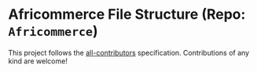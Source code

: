 # Africommerce File Structure (Repo: `Africommerce`)

<!-- ALL-CONTRIBUTORS-BADGE:START - Do not remove or modify this section -->

This project follows the [all-contributors](https://github.com/all-contributors/all-contributors) specification. Contributions of any kind are welcome!
